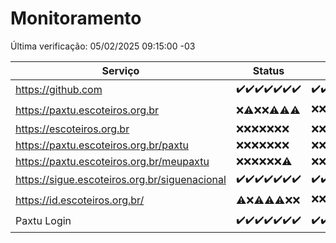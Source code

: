 # Monitoramento

Última verificação: 05/02/2025 09:15:00 -03

|Serviço|Status|Últimas 24h|
|---|---|---|
|https://github.com|<span title="2025-01-29: OK=23">✔️</span><span title="2025-01-30: OK=23">✔️</span><span title="2025-01-31: OK=23">✔️</span><span title="2025-02-01: OK=23">✔️</span><span title="2025-02-02: OK=23">✔️</span><span title="2025-02-03: OK=23">✔️</span><span title="2025-02-04: OK=11">✔️</span>|<span title="04/02/2025 09:15:00 -03 : 200">✔️</span><span title="04/02/2025 10:15:00 -03 : 200">✔️</span><span title="04/02/2025 11:08:00 -03 : 200">✔️</span><span title="04/02/2025 12:08:00 -03 : 200">✔️</span><span title="04/02/2025 13:10:00 -03 : 200">✔️</span><span title="04/02/2025 14:07:00 -03 : 200">✔️</span><span title="04/02/2025 15:11:00 -03 : 200">✔️</span><span title="04/02/2025 16:06:00 -03 : 200">✔️</span><span title="04/02/2025 17:08:00 -03 : 200">✔️</span><span title="04/02/2025 18:07:00 -03 : 200">✔️</span><span title="04/02/2025 19:07:00 -03 : 200">✔️</span><span title="04/02/2025 20:07:00 -03 : 200">✔️</span><span title="04/02/2025 21:40:00 -03 : 200">✔️</span><span title="04/02/2025 23:08:00 -03 : 200">✔️</span><span title="05/02/2025 00:12:00 -03 : 200">✔️</span><span title="05/02/2025 01:10:00 -03 : 200">✔️</span><span title="05/02/2025 02:08:00 -03 : 200">✔️</span><span title="05/02/2025 03:12:00 -03 : 200">✔️</span><span title="05/02/2025 04:08:00 -03 : 200">✔️</span><span title="05/02/2025 05:11:00 -03 : 200">✔️</span><span title="05/02/2025 06:09:00 -03 : 200">✔️</span><span title="05/02/2025 07:08:00 -03 : 200">✔️</span><span title="05/02/2025 08:06:00 -03 : 200">✔️</span><span title="05/02/2025 09:15:00 -03 : 200">✔️</span>|
|https://paxtu.escoteiros.org.br|<span title="2025-01-29: Falhas=23">❌</span><span title="2025-01-30: OK=1, Falhas=22">⚠️</span><span title="2025-01-31: Falhas=23">❌</span><span title="2025-02-01: Falhas=23">❌</span><span title="2025-02-02: OK=1, Falhas=22">⚠️</span><span title="2025-02-03: OK=4, Falhas=19">⚠️</span><span title="2025-02-04: OK=1, Falhas=10">⚠️</span>|<span title="04/02/2025 09:15:00 -03 : 403">❌</span><span title="04/02/2025 10:15:00 -03 : 403">❌</span><span title="04/02/2025 11:08:00 -03 : 200">✔️</span><span title="04/02/2025 12:08:00 -03 : 403">❌</span><span title="04/02/2025 13:10:00 -03 : 403">❌</span><span title="04/02/2025 14:07:00 -03 : 200">✔️</span><span title="04/02/2025 15:11:00 -03 : 403">❌</span><span title="04/02/2025 16:06:00 -03 : 403">❌</span><span title="04/02/2025 17:08:00 -03 : 403">❌</span><span title="04/02/2025 18:07:00 -03 : 403">❌</span><span title="04/02/2025 19:07:00 -03 : 403">❌</span><span title="04/02/2025 20:07:00 -03 : 403">❌</span><span title="04/02/2025 21:40:00 -03 : 403">❌</span><span title="04/02/2025 23:08:00 -03 : 403">❌</span><span title="05/02/2025 00:12:00 -03 : 403">❌</span><span title="05/02/2025 01:10:00 -03 : 403">❌</span><span title="05/02/2025 02:08:00 -03 : 403">❌</span><span title="05/02/2025 03:12:00 -03 : 403">❌</span><span title="05/02/2025 04:08:00 -03 : 403">❌</span><span title="05/02/2025 05:11:00 -03 : 403">❌</span><span title="05/02/2025 06:09:00 -03 : 403">❌</span><span title="05/02/2025 07:08:00 -03 : 403">❌</span><span title="05/02/2025 08:06:00 -03 : 403">❌</span><span title="05/02/2025 09:15:00 -03 : 403">❌</span>|
|https://escoteiros.org.br|<span title="2025-01-29: Falhas=23">❌</span><span title="2025-01-30: Falhas=23">❌</span><span title="2025-01-31: Falhas=23">❌</span><span title="2025-02-01: Falhas=23">❌</span><span title="2025-02-02: Falhas=23">❌</span><span title="2025-02-03: Falhas=23">❌</span><span title="2025-02-04: Falhas=11">❌</span>|<span title="04/02/2025 09:15:00 -03 : 403">❌</span><span title="04/02/2025 10:15:00 -03 : 403">❌</span><span title="04/02/2025 11:08:00 -03 : 403">❌</span><span title="04/02/2025 12:08:00 -03 : 403">❌</span><span title="04/02/2025 13:10:00 -03 : 403">❌</span><span title="04/02/2025 14:07:00 -03 : 403">❌</span><span title="04/02/2025 15:11:00 -03 : 403">❌</span><span title="04/02/2025 16:06:00 -03 : 403">❌</span><span title="04/02/2025 17:08:00 -03 : 403">❌</span><span title="04/02/2025 18:07:00 -03 : 403">❌</span><span title="04/02/2025 19:07:00 -03 : 403">❌</span><span title="04/02/2025 20:07:00 -03 : 403">❌</span><span title="04/02/2025 21:40:00 -03 : 403">❌</span><span title="04/02/2025 23:08:00 -03 : 403">❌</span><span title="05/02/2025 00:12:00 -03 : 403">❌</span><span title="05/02/2025 01:10:00 -03 : 403">❌</span><span title="05/02/2025 02:08:00 -03 : 403">❌</span><span title="05/02/2025 03:12:00 -03 : 403">❌</span><span title="05/02/2025 04:08:00 -03 : 403">❌</span><span title="05/02/2025 05:11:00 -03 : 403">❌</span><span title="05/02/2025 06:09:00 -03 : 403">❌</span><span title="05/02/2025 07:08:00 -03 : 403">❌</span><span title="05/02/2025 08:06:00 -03 : 403">❌</span><span title="05/02/2025 09:15:00 -03 : 403">❌</span>|
|https://paxtu.escoteiros.org.br/paxtu|<span title="2025-01-29: Falhas=23">❌</span><span title="2025-01-30: Falhas=23">❌</span><span title="2025-01-31: Falhas=23">❌</span><span title="2025-02-01: Falhas=23">❌</span><span title="2025-02-02: Falhas=23">❌</span><span title="2025-02-03: Falhas=23">❌</span><span title="2025-02-04: Falhas=11">❌</span>|<span title="04/02/2025 09:15:00 -03 : 403">❌</span><span title="04/02/2025 10:15:00 -03 : 403">❌</span><span title="04/02/2025 11:08:00 -03 : 403">❌</span><span title="04/02/2025 12:08:00 -03 : 403">❌</span><span title="04/02/2025 13:10:00 -03 : 403">❌</span><span title="04/02/2025 14:07:00 -03 : 403">❌</span><span title="04/02/2025 15:11:00 -03 : 403">❌</span><span title="04/02/2025 16:06:00 -03 : 403">❌</span><span title="04/02/2025 17:08:00 -03 : 403">❌</span><span title="04/02/2025 18:07:00 -03 : 403">❌</span><span title="04/02/2025 19:07:00 -03 : 403">❌</span><span title="04/02/2025 20:07:00 -03 : 403">❌</span><span title="04/02/2025 21:40:00 -03 : 403">❌</span><span title="04/02/2025 23:08:00 -03 : 403">❌</span><span title="05/02/2025 00:12:00 -03 : 403">❌</span><span title="05/02/2025 01:10:00 -03 : 403">❌</span><span title="05/02/2025 02:08:00 -03 : 403">❌</span><span title="05/02/2025 03:12:00 -03 : 403">❌</span><span title="05/02/2025 04:08:00 -03 : 403">❌</span><span title="05/02/2025 05:11:00 -03 : 403">❌</span><span title="05/02/2025 06:09:00 -03 : 403">❌</span><span title="05/02/2025 07:08:00 -03 : 403">❌</span><span title="05/02/2025 08:06:00 -03 : 403">❌</span><span title="05/02/2025 09:15:00 -03 : 403">❌</span>|
|https://paxtu.escoteiros.org.br/meupaxtu|<span title="2025-01-29: Falhas=23">❌</span><span title="2025-01-30: Falhas=23">❌</span><span title="2025-01-31: Falhas=23">❌</span><span title="2025-02-01: Falhas=23">❌</span><span title="2025-02-02: Falhas=23">❌</span><span title="2025-02-03: Falhas=23">❌</span><span title="2025-02-04: OK=1, Falhas=10">⚠️</span>|<span title="04/02/2025 09:15:00 -03 : 403">❌</span><span title="04/02/2025 10:15:00 -03 : 403">❌</span><span title="04/02/2025 11:08:00 -03 : 403">❌</span><span title="04/02/2025 12:08:00 -03 : 403">❌</span><span title="04/02/2025 13:10:00 -03 : 403">❌</span><span title="04/02/2025 14:07:00 -03 : 403">❌</span><span title="04/02/2025 15:11:00 -03 : 403">❌</span><span title="04/02/2025 16:06:00 -03 : 403">❌</span><span title="04/02/2025 17:08:00 -03 : 403">❌</span><span title="04/02/2025 18:07:00 -03 : 403">❌</span><span title="04/02/2025 19:07:00 -03 : 403">❌</span><span title="04/02/2025 20:07:00 -03 : 403">❌</span><span title="04/02/2025 21:40:00 -03 : 403">❌</span><span title="04/02/2025 23:08:00 -03 : 403">❌</span><span title="05/02/2025 00:12:00 -03 : 403">❌</span><span title="05/02/2025 01:10:00 -03 : 403">❌</span><span title="05/02/2025 02:08:00 -03 : 403">❌</span><span title="05/02/2025 03:12:00 -03 : 403">❌</span><span title="05/02/2025 04:08:00 -03 : 403">❌</span><span title="05/02/2025 05:11:00 -03 : 403">❌</span><span title="05/02/2025 06:09:00 -03 : 403">❌</span><span title="05/02/2025 07:08:00 -03 : 403">❌</span><span title="05/02/2025 08:06:00 -03 : 403">❌</span><span title="05/02/2025 09:15:00 -03 : 403">❌</span>|
|https://sigue.escoteiros.org.br/siguenacional|<span title="2025-01-29: OK=23">✔️</span><span title="2025-01-30: OK=23">✔️</span><span title="2025-01-31: OK=23">✔️</span><span title="2025-02-01: OK=23">✔️</span><span title="2025-02-02: OK=23">✔️</span><span title="2025-02-03: OK=23">✔️</span><span title="2025-02-04: OK=11">✔️</span>|<span title="04/02/2025 09:15:00 -03 : 200">✔️</span><span title="04/02/2025 10:15:00 -03 : 200">✔️</span><span title="04/02/2025 11:08:00 -03 : 200">✔️</span><span title="04/02/2025 12:08:00 -03 : 200">✔️</span><span title="04/02/2025 13:10:00 -03 : 200">✔️</span><span title="04/02/2025 14:07:00 -03 : 200">✔️</span><span title="04/02/2025 15:11:00 -03 : 200">✔️</span><span title="04/02/2025 16:06:00 -03 : 200">✔️</span><span title="04/02/2025 17:08:00 -03 : 0">❌</span><span title="04/02/2025 18:07:00 -03 : 200">✔️</span><span title="04/02/2025 19:07:00 -03 : 502">❌</span><span title="04/02/2025 20:07:00 -03 : 200">✔️</span><span title="04/02/2025 21:40:00 -03 : 200">✔️</span><span title="04/02/2025 23:08:00 -03 : 200">✔️</span><span title="05/02/2025 00:12:00 -03 : 200">✔️</span><span title="05/02/2025 01:10:00 -03 : 200">✔️</span><span title="05/02/2025 02:08:00 -03 : 200">✔️</span><span title="05/02/2025 03:12:00 -03 : 200">✔️</span><span title="05/02/2025 04:08:00 -03 : 200">✔️</span><span title="05/02/2025 05:11:00 -03 : 200">✔️</span><span title="05/02/2025 06:09:00 -03 : 200">✔️</span><span title="05/02/2025 07:08:00 -03 : 200">✔️</span><span title="05/02/2025 08:06:00 -03 : 200">✔️</span><span title="05/02/2025 09:15:00 -03 : 200">✔️</span>|
|https://id.escoteiros.org.br/|<span title="2025-01-29: OK=1, Falhas=22">⚠️</span><span title="2025-01-30: Falhas=23">❌</span><span title="2025-01-31: OK=1, Falhas=22">⚠️</span><span title="2025-02-01: OK=1, Falhas=22">⚠️</span><span title="2025-02-02: OK=2, Falhas=21">⚠️</span><span title="2025-02-03: Falhas=23">❌</span><span title="2025-02-04: Falhas=11">❌</span>|<span title="04/02/2025 09:15:00 -03 : 403">❌</span><span title="04/02/2025 10:15:00 -03 : 403">❌</span><span title="04/02/2025 11:08:00 -03 : 403">❌</span><span title="04/02/2025 12:08:00 -03 : 403">❌</span><span title="04/02/2025 13:10:00 -03 : 403">❌</span><span title="04/02/2025 14:07:00 -03 : 403">❌</span><span title="04/02/2025 15:11:00 -03 : 403">❌</span><span title="04/02/2025 16:06:00 -03 : 403">❌</span><span title="04/02/2025 17:09:00 -03 : 403">❌</span><span title="04/02/2025 18:07:00 -03 : 403">❌</span><span title="04/02/2025 19:07:00 -03 : 403">❌</span><span title="04/02/2025 20:07:00 -03 : 403">❌</span><span title="04/02/2025 21:40:00 -03 : 403">❌</span><span title="04/02/2025 23:08:00 -03 : 200">✔️</span><span title="05/02/2025 00:12:00 -03 : 403">❌</span><span title="05/02/2025 01:10:00 -03 : 403">❌</span><span title="05/02/2025 02:08:00 -03 : 403">❌</span><span title="05/02/2025 03:12:00 -03 : 403">❌</span><span title="05/02/2025 04:08:00 -03 : 403">❌</span><span title="05/02/2025 05:11:00 -03 : 403">❌</span><span title="05/02/2025 06:09:00 -03 : 403">❌</span><span title="05/02/2025 07:08:00 -03 : 403">❌</span><span title="05/02/2025 08:06:00 -03 : 403">❌</span><span title="05/02/2025 09:15:00 -03 : 403">❌</span>|
|Paxtu Login|<span title="2025-01-29: OK=23">✔️</span><span title="2025-01-30: OK=23">✔️</span><span title="2025-01-31: OK=23">✔️</span><span title="2025-02-01: OK=23">✔️</span><span title="2025-02-02: OK=23">✔️</span><span title="2025-02-03: OK=23">✔️</span><span title="2025-02-04: OK=11">✔️</span>|<span title="04/02/2025 09:15:00 -03 : 200">✔️</span><span title="04/02/2025 10:15:00 -03 : 200">✔️</span><span title="04/02/2025 11:08:00 -03 : 200">✔️</span><span title="04/02/2025 12:08:00 -03 : 200">✔️</span><span title="04/02/2025 13:10:00 -03 : 200">✔️</span><span title="04/02/2025 14:07:00 -03 : 200">✔️</span><span title="04/02/2025 15:11:00 -03 : 200">✔️</span><span title="04/02/2025 16:06:00 -03 : 200">✔️</span><span title="04/02/2025 17:09:00 -03 : 504">❌</span><span title="04/02/2025 18:07:00 -03 : 200">✔️</span><span title="04/02/2025 19:07:00 -03 : 502">❌</span><span title="04/02/2025 20:07:00 -03 : 200">✔️</span><span title="04/02/2025 21:40:00 -03 : 200">✔️</span><span title="04/02/2025 23:08:00 -03 : 200">✔️</span><span title="05/02/2025 00:12:00 -03 : 200">✔️</span><span title="05/02/2025 01:10:00 -03 : 200">✔️</span><span title="05/02/2025 02:08:00 -03 : 200">✔️</span><span title="05/02/2025 03:12:00 -03 : 200">✔️</span><span title="05/02/2025 04:08:00 -03 : 200">✔️</span><span title="05/02/2025 05:11:00 -03 : 200">✔️</span><span title="05/02/2025 06:09:00 -03 : 200">✔️</span><span title="05/02/2025 07:08:00 -03 : 200">✔️</span><span title="05/02/2025 08:06:00 -03 : 200">✔️</span><span title="05/02/2025 09:15:00 -03 : 200">✔️</span>|
